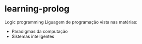 # learning-prolog
Logic programming
Liguagem de programação vista nas matérias:
 - Paradigmas da computação
 - Sistemas inteligentes
